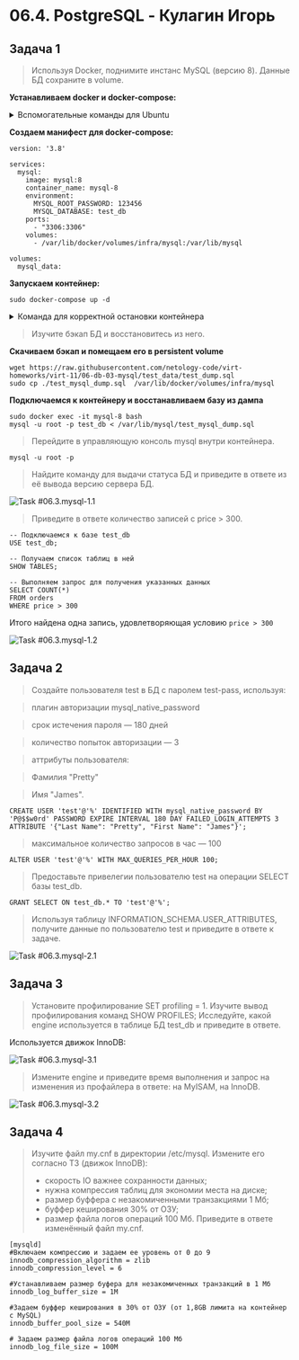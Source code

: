 # 06.4. PostgreSQL - Кулагин Игорь
## Задача 1
> Используя Docker, поднимите инстанс MySQL (версию 8). Данные БД сохраните в volume.

**Устанавливаем docker и docker-compose:**

<details>
<summary> Вспомогательные команды для Ubuntu</summary>

```
# Add Docker's official GPG key:
sudo apt-get update
sudo apt-get install ca-certificates curl gnupg
sudo install -m 0755 -d /etc/apt/keyrings
curl -fsSL https://download.docker.com/linux/ubuntu/gpg | sudo gpg --dearmor -o /etc/apt/keyrings/docker.gpg
sudo chmod a+r /etc/apt/keyrings/docker.gpg
</details>
# Add the repository to Apt sources:
echo \
  "deb [arch="$(dpkg --print-architecture)" signed-by=/etc/apt/keyrings/docker.gpg] https://download.docker.com/linux/ubuntu \
  "$(. /etc/os-release && echo "$VERSION_CODENAME")" stable" | \
  sudo tee /etc/apt/sources.list.d/docker.list > /dev/null
sudo apt-get update
sudo apt install docker-ce docker-ce-cli containerd.io docker-buildx-plugin docker-compose-plugin docker-compose -y
```

</details>

**Создаем манифест для docker-compose:**

```
version: '3.8'

services:
  mysql:
    image: mysql:8
    container_name: mysql-8
    environment:
      MYSQL_ROOT_PASSWORD: 123456
      MYSQL_DATABASE: test_db
    ports:
      - "3306:3306"
    volumes:
      - /var/lib/docker/volumes/infra/mysql:/var/lib/mysql

volumes:
  mysql_data:
```

**Запускаем контейнер:**
```
sudo docker-compose up -d
```
<details>
<summary> Команда для корректной остановки контейнера </summary>

```
sudo docker-compose down
```
</details>

>Изучите бэкап БД и восстановитесь из него.

**Скачиваем бэкап и помещаем его в persistent volume**

```
wget https://raw.githubusercontent.com/netology-code/virt-homeworks/virt-11/06-db-03-mysql/test_data/test_dump.sql
sudo cp ./test_mysql_dump.sql  /var/lib/docker/volumes/infra/mysql
```

**Подключаемся к контейнеру и восстанавливаем базу из дампа**
```
sudo docker exec -it mysql-8 bash
mysql -u root -p test_db < /var/lib/mysql/test_mysql_dump.sql
```

>Перейдите в управляющую консоль mysql внутри контейнера.

```
mysql -u root -p
```
>Найдите команду для выдачи статуса БД и приведите в ответе из её вывода версию сервера БД.

![Task #06.3.mysql-1.1](screenshots/06.3.mysql-1.1.png)

>Приведите в ответе количество записей с price > 300.
```
-- Подключаемся к базе test_db
USE test_db;

-- Получаем список таблиц в ней
SHOW TABLES;

-- Выполняем запрос для получения указанных данных
SELECT COUNT(*)
FROM orders
WHERE price > 300
```

Итого найдена одна запись, удовлетворяющая условию `price > 300`

![Task #06.3.mysql-1.2](screenshots/06.3.mysql-1.2.png)

## Задача 2

>Создайте пользователя test в БД c паролем test-pass, используя:

>плагин авторизации mysql_native_password

>срок истечения пароля — 180 дней

>количество попыток авторизации — 3

>аттрибуты пользователя:

>Фамилия "Pretty"

>Имя "James".

```
CREATE USER 'test'@'%' IDENTIFIED WITH mysql_native_password BY 'P@$$w0rd' PASSWORD EXPIRE INTERVAL 180 DAY FAILED_LOGIN_ATTEMPTS 3 ATTRIBUTE '{"Last Name": "Pretty", "First Name": "James"}';
```
>максимальное количество запросов в час — 100

```
ALTER USER 'test'@'%' WITH MAX_QUERIES_PER_HOUR 100;
```

>Предоставьте привелегии пользователю test на операции SELECT базы test_db.
```
GRANT SELECT ON test_db.* TO 'test'@'%';
```

> Используя таблицу INFORMATION_SCHEMA.USER_ATTRIBUTES, получите данные по пользователю test и приведите в ответе к задаче. 

![Task #06.3.mysql-2.1](screenshots/06.3.mysql-2.1.png)

## Задача 3

>Установите профилирование SET profiling = 1. Изучите вывод профилирования команд SHOW PROFILES;
>Исследуйте, какой engine используется в таблице БД test_db и приведите в ответе.

Используется движок InnoDB:

![Task #06.3.mysql-3.1](screenshots/06.3.mysql-3.1.png)

>Измените engine и приведите время выполнения и запрос на изменения из профайлера в ответе:
>на MyISAM,
>на InnoDB.

![Task #06.3.mysql-3.2](screenshots/06.3.mysql-3.2.png)

## Задача 4

>Изучите файл my.cnf в директории /etc/mysql.
>Измените его согласно ТЗ (движок InnoDB):
> - скорость IO важнее сохранности данных;
> - нужна компрессия таблиц для экономии места на диске;
> - размер буффера с незакомиченными транзакциями 1 Мб;
> - буффер кеширования 30% от ОЗУ;
> - размер файла логов операций 100 Мб.
>Приведите в ответе изменённый файл my.cnf.


```
[mysqld]
#Включаем компрессию и задаем ее уровень от 0 до 9
innodb_compression_algorithm = zlib
innodb_compression_level = 6

#Устанавливаем размер буфера для незакомиченных транзакций в 1 Мб
innodb_log_buffer_size = 1M

#Задаем буффер кеширования в 30% от ОЗУ (от 1,8GB лимита на контейнер с MySQL)
innodb_buffer_pool_size = 540M

# Задаем размер файла логов операций 100 Мб
innodb_log_file_size = 100M
```